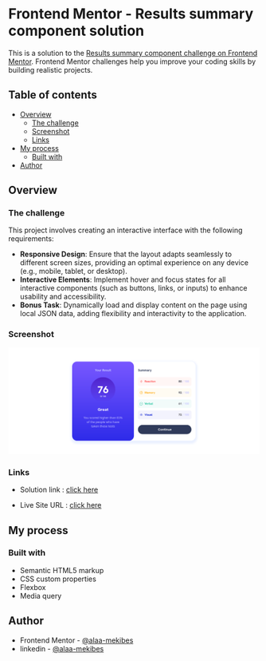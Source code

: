# Frontend Mentor - Results summary component solution

This is a solution to the [Results summary component challenge on Frontend Mentor](https://www.frontendmentor.io/challenges/results-summary-component-CE_K6s0maV). Frontend Mentor challenges help you improve your coding skills by building realistic projects. 

## Table of contents

- [Overview](#overview)
  - [The challenge](#the-challenge)
  - [Screenshot](#screenshot)
  - [Links](#links)
- [My process](#my-process)
  - [Built with](#built-with)
- [Author](#author)

## Overview

### The challenge

This project involves creating an interactive interface with the following requirements:

- **Responsive Design**: Ensure that the layout adapts seamlessly to different screen sizes, providing an optimal experience on any device (e.g., mobile, tablet, or desktop).
- **Interactive Elements**: Implement hover and focus states for all interactive components (such as buttons, links, or inputs) to enhance usability and accessibility.
- **Bonus Task**: Dynamically load and display content on the page using local JSON data, adding flexibility and interactivity to the application.

### Screenshot

![](./Screenshot-of-the-result.png)

### Links

- Solution link : [click here](https://www.frontendmentor.io/solutions/results-summary-component-vjvP4_FrgU)
  
- Live Site URL : [click here](https://alaa-mekibes.github.io/Results-summary-component-frontend-mentor)

## My process

### Built with

- Semantic HTML5 markup
- CSS custom properties
- Flexbox
- Media query

## Author

- Frontend Mentor - [@alaa-mekibes](https://www.frontendmentor.io/profile/alaa-mekibes)
- linkedin - [@alaa-mekibes](https://linkedin.com/in/alaa-mekibes)

